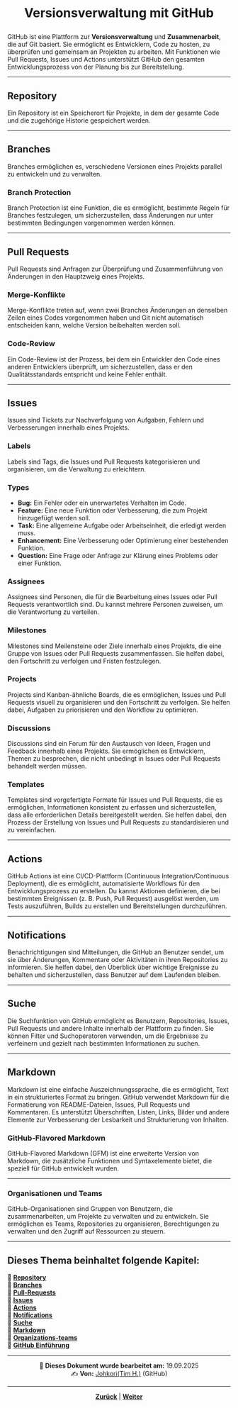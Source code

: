 # <p align="center">Versionsverwaltung mit GitHub</p>
<!-- 
Einleitungstext ggf. nochmal überarbeiten
Shortcut zur Kapitel-Übersicht hinzufügen
Kapitel-Übersicht hinzufügen -->

GitHub ist eine Plattform zur **Versionsverwaltung** und **Zusammenarbeit**, die auf Git basiert. Sie ermöglicht es Entwicklern, Code zu hosten, zu überprüfen und gemeinsam an Projekten zu arbeiten. Mit Funktionen wie Pull Requests, Issues und Actions unterstützt GitHub den gesamten Entwicklungsprozess von der Planung bis zur Bereitstellung.

---

## Repository

Ein Repository ist ein Speicherort für Projekte, in dem der gesamte Code und die zugehörige Historie gespeichert werden.

---

## Branches

Branches ermöglichen es, verschiedene Versionen eines Projekts parallel zu entwickeln und zu verwalten.

### Branch Protection

Branch Protection ist eine Funktion, die es ermöglicht, bestimmte Regeln für Branches festzulegen, um sicherzustellen, dass Änderungen nur unter bestimmten Bedingungen vorgenommen werden können.

---

## Pull Requests

Pull Requests sind Anfragen zur Überprüfung und Zusammenführung von Änderungen in den Hauptzweig eines Projekts.

### Merge-Konflikte

Merge-Konflikte treten auf, wenn zwei Branches Änderungen an denselben Zeilen eines Codes vorgenommen haben und Git nicht automatisch entscheiden kann, welche Version beibehalten werden soll.

### Code-Review

Ein Code-Review ist der Prozess, bei dem ein Entwickler den Code eines anderen Entwicklers überprüft, um sicherzustellen, dass er den Qualitätsstandards entspricht und keine Fehler enthält.

---

## Issues

Issues sind Tickets zur Nachverfolgung von Aufgaben, Fehlern und Verbesserungen innerhalb eines Projekts.

### Labels

Labels sind Tags, die Issues und Pull Requests kategorisieren und organisieren, um die Verwaltung zu erleichtern.

### Types

- **Bug:** Ein Fehler oder ein unerwartetes Verhalten im Code.
- **Feature:** Eine neue Funktion oder Verbesserung, die zum Projekt hinzugefügt werden soll.
- **Task:** Eine allgemeine Aufgabe oder Arbeitseinheit, die erledigt werden muss.
- **Enhancement:** Eine Verbesserung oder Optimierung einer bestehenden Funktion.
- **Question:** Eine Frage oder Anfrage zur Klärung eines Problems oder einer Funktion.

### Assignees

Assignees sind Personen, die für die Bearbeitung eines Issues oder Pull Requests verantwortlich sind. Du kannst mehrere Personen zuweisen, um die Verantwortung zu verteilen.

### Milestones

Milestones sind Meilensteine oder Ziele innerhalb eines Projekts, die eine Gruppe von Issues oder Pull Requests zusammenfassen. Sie helfen dabei, den Fortschritt zu verfolgen und Fristen festzulegen.

### Projects

Projects sind Kanban-ähnliche Boards, die es ermöglichen, Issues und Pull Requests visuell zu organisieren und den Fortschritt zu verfolgen. Sie helfen dabei, Aufgaben zu priorisieren und den Workflow zu optimieren.

### Discussions

Discussions sind ein Forum für den Austausch von Ideen, Fragen und Feedback innerhalb eines Projekts. Sie ermöglichen es Entwicklern, Themen zu besprechen, die nicht unbedingt in Issues oder Pull Requests behandelt werden müssen.

### Templates

Templates sind vorgefertigte Formate für Issues und Pull Requests, die es ermöglichen, Informationen konsistent zu erfassen und sicherzustellen, dass alle erforderlichen Details bereitgestellt werden. Sie helfen dabei, den Prozess der Erstellung von Issues und Pull Requests zu standardisieren und zu vereinfachen.

---

## Actions

GitHub Actions ist eine CI/CD-Plattform (Continuous Integration/Continuous Deployment), die es ermöglicht, automatisierte Workflows für den Entwicklungsprozess zu erstellen. Du kannst Aktionen definieren, die bei bestimmten Ereignissen (z. B. Push, Pull Request) ausgelöst werden, um Tests auszuführen, Builds zu erstellen und Bereitstellungen durchzuführen.

---

## Notifications

Benachrichtigungen sind Mitteilungen, die GitHub an Benutzer sendet, um sie über Änderungen, Kommentare oder Aktivitäten in ihren Repositories zu informieren. Sie helfen dabei, den Überblick über wichtige Ereignisse zu behalten und sicherzustellen, dass Benutzer auf dem Laufenden bleiben.

---

## Suche

Die Suchfunktion von GitHub ermöglicht es Benutzern, Repositories, Issues, Pull Requests und andere Inhalte innerhalb der Plattform zu finden. Sie können Filter und Suchoperatoren verwenden, um die Ergebnisse zu verfeinern und gezielt nach bestimmten Informationen zu suchen.

---

## Markdown

Markdown ist eine einfache Auszeichnungssprache, die es ermöglicht, Text in ein strukturiertes Format zu bringen. GitHub verwendet Markdown für die Formatierung von README-Dateien, Issues, Pull Requests und Kommentaren. Es unterstützt Überschriften, Listen, Links, Bilder und andere Elemente zur Verbesserung der Lesbarkeit und Strukturierung von Inhalten.

### GitHub-Flavored Markdown

GitHub-Flavored Markdown (GFM) ist eine erweiterte Version von Markdown, die zusätzliche Funktionen und Syntaxelemente bietet, die speziell für GitHub entwickelt wurden.

---

### Organisationen und Teams

GitHub-Organisationen sind Gruppen von Benutzern, die zusammenarbeiten, um Projekte zu verwalten und zu entwickeln. Sie ermöglichen es Teams, Repositories zu organisieren, Berechtigungen zu verwalten und den Zugriff auf Ressourcen zu steuern.

---

**Dieses Thema beinhaltet folgende Kapitel:**
---

🔹 [**Repository**](/docs/01-organisation/02-zeit_und_ausbildungsnachweise/01-beispiele/README.md) </br>
🔹 [**Branches**](/docs/01-organisation/02-zeit_und_ausbildungsnachweise/02-dateibenennung/README.md) </br>
🔹 [**Pull-Requests**](/docs/01-organisation/02-zeit_und_ausbildungsnachweise/03-ueberpruefung/README.md) </br>
🔹 [**Issues**](/docs/01-organisation/02-zeit_und_ausbildungsnachweise/03-ueberpruefung/README.md) </br>
🔹 [**Actions**](/docs/01-organisation/02-zeit_und_ausbildungsnachweise/03-ueberpruefung/README.md) </br>
🔹 [**Notifications**](/docs/01-organisation/02-zeit_und_ausbildungsnachweise/03-ueberpruefung/README.md) </br>
🔹 [**Suche**](/docs/01-organisation/02-zeit_und_ausbildungsnachweise/03-ueberpruefung/README.md) </br>
🔹 [**Markdown**](/docs/01-organisation/02-zeit_und_ausbildungsnachweise/03-ueberpruefung/README.md) </br>
🔹 [**Organizations-teams**](/docs/04-tools/01-github/09-organizations-teams/README.md) </br>
🔹 [**GitHub Einführung**](/docs/04-tools/01-github/10-github-einfuehrung/README.md) </br>

---
<p align="center">
📅 <strong>Dieses Dokument wurde bearbeitet am:</strong> 19.09.2025
<br>
✍️ <strong>Von:</strong> <a href="https://github.com/johkori">Johkori(Tim H.)</a> (GitHub)
</p>

---

<p align="center">
<a href="/docs/04-tools/README.md"><strong>Zurück</strong></a> | 
<a href="/docs/04-tools/01-github/01-repository/README.md"><strong>Weiter</strong></a>
</p>
